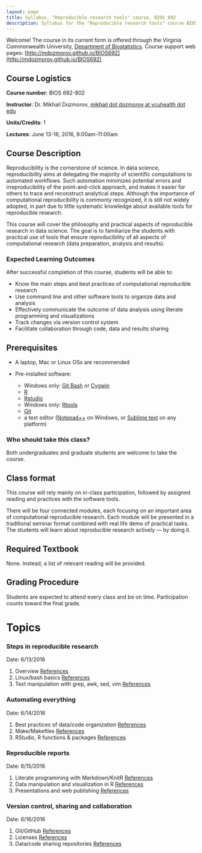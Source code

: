 ```yaml
---
layout: page
title: Syllabus, "Reproducible research tools" course, BIOS 692
description: Syllabus for the "Reproducible research tools" course BIOS 692
---
```


Welcome! The course in its current form is offered through the Virginia Commonwealth University, [Department of Biostatistics](http://www.biostatistics.vcu.edu/). Course support web pages: [http://mdozmorov.github.io/BIOS692](http://mdozmorov.github.io/BIOS692)

## Course Logistics

**Course number**: BIOS 692-802

**Instructor**: Dr. Mikhail Dozmorov, [mikhail dot dozmorov at vcuhealth dot edu](mikhail.dozmorov@vcuhealth.edu)

**Units/Credits**: 1

**Lectures**: June 13-16, 2016, 9:00am-11:00am

## Course Description

Reproducibility is the cornerstone of science. In data science, reproducibility aims at delegating the majority of scientific computations to automated workflows. Such automation minimizes potential errors and irreproducibility of the point-and-click approach, and makes it easier for others to trace and reconstruct analytical steps. Although the importance of computational reproducibility is commonly recognized, it is still not widely adopted, in part due to little systematic knowledge about available tools for reproducible research.

This course will cover the philosophy and practical aspects of reproducible research in data science. The goal is to familiarize the students with practical use of tools that ensure reproducibility of all aspects of computational research (data preparation, analysis and results).

### Expected Learning Outcomes

After successful completion of this course, students will be able to:

- Know the main steps and best practices of computational reproducible research
- Use command line and other software tools to organize data and analysis 
- Effectively communicate the outcome of data analysis using literate programming and visualizations
- Track changes via version control system
- Facilitate collaboration through code, data and results sharing 

## Prerequisites

- A laptop, Mac or Linux OSs are recommended
- Pre-installed software:

	- Windows only: [Git Bash](https://git-for-windows.github.io/ 
	) or [Cygwin](http://www.cygwin.com/
	)
	- [R](https://www.r-project.org/)
	- [Rstudio](https://www.rstudio.com/)
	- Windows only: [Rtools](https://cran.r-project.org/bin/windows/Rtools/)
	- [Git](https://git-scm.com/downloads)
	- a text editor ([Notepad++](https://notepad-plus-plus.org/) on Windows, or [Sublime text](https://www.sublimetext.com/) on any platform)

### Who should take this class?

Both undergraduates and graduate students are welcome to take the course.

## Class format

This course will rely mainly on in-class participation, followed by assigned reading and practices with the software tools.

There will be four connected modules, each focusing on an important area of computational reproducible research. Each module will be presented in a traditional seminar format combined with real life demo of practical tasks.  The students will learn about reproducible research actively — by doing it. 

## Required Textbook

None. Instead, a list of relevant reading will be provided.

## Grading Procedure

Students are expected to attend every class and be on time.  Participation counts toward the final grade.

# Topics

### Steps in reproducible research

Date: 6/13/2016

1. Overview <a href="references.html#overview">References</a>
2. Linux/bash basics <a href="references.html#linux">References</a>
3. Text manipulation with grep, awk, sed, vim <a href="references.html#text">References</a>

### Automating everything

Date: 6/14/2016

1. Best practices of data/code organization <a href="references.html#code">References</a>
2. Make/Makefiles <a href="references.html#make">References</a>
3. RStudio, R functions & packages <a href="references.html#rfunctions">References</a>

### Reproducible reports

Date: 6/15/2016

1. Literate programming with Markdown/KnitR <a href="references.html#knitr">References</a>
2. Data manipulation and visualization in R <a href="references.html#data">References</a>
3. Presentations and web publishing <a href="references.html#publishing">References</a>

### Version control, sharing and collaboration

Date: 6/16/2016

1. Git/GitHub <a href="references.html#git">References</a>
2. Licenses <a href="references.html#licenses">References</a>
3. Data/code sharing repositories <a href="references.html#sharing">References</a>
